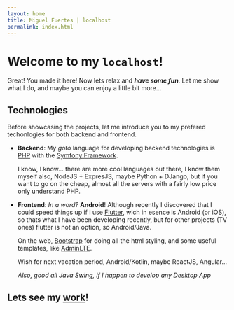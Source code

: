 ```yaml
---
layout: home
title: Miguel Fuertes | localhost
permalink: index.html
---
```

# Welcome to my `localhost`!
Great! You made it here! Now lets relax and _**have some fun**_. Let me show what I do, and maybe you can enjoy a little bit more... 

## Technologies

Before showcasing the projects, let me introduce you to my prefered techonlogies for both backend and frontend.

- **Backend**: My _goto_ language for developing backend technologies is [PHP](https://www.php.net/) with the [Symfony Framework](https://symfony.com/). 

  I know, I know... there are more cool languages out there, I know them myself also, NodeJS + ExpresJS, maybe Python + DJango, but if you want to go on the cheap, almost all the servers with a fairly low price only understand PHP.

- **Frontend**: _In a word?_ **Android**! Although recently I discovered that I could speed things up if i use [Flutter](https://flutter.dev/), wich in esence is Android (or iOS), so thats what I have been developing recently, but for other projects (TV ones) flutter is not an option, so Android/Java.

  On the web, [Bootstrap](https://getbootstrap.com/) for doing all the html styling, and some useful templates, like [AdminLTE](https://adminlte.io/).

  Wish for next vacation period, Android/Kotlin, maybe ReactJS, Angular...

  _Also, good all Java Swing, if I happen to develop any Desktop App_

## Lets see my [work](/projects)!